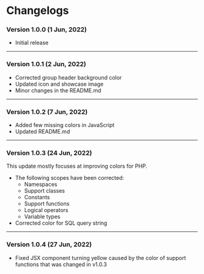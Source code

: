 # Changelogs

### Version 1.0.0 (1 Jun, 2022)

- Initial release

---

### Version 1.0.1 (2 Jun, 2022)

- Corrected group header background color
- Updated icon and showcase image
- Minor changes in the README.md

---

### Version 1.0.2 (7 Jun, 2022)

- Added few missing colors in JavaScript
- Updated README.md

---

### Version 1.0.3 (24 Jun, 2022)

This update mostly focuses at improving colors for PHP.

- The following scopes have been corrected:
  - Namespaces
  - Support classes
  - Constants
  - Support functions
  - Logical operators
  - Variable types
- Corrected color for SQL query string

---

### Version 1.0.4 (27 Jun, 2022)

- Fixed JSX component turning yellow caused by the color of support functions that was changed in v1.0.3